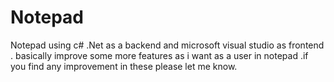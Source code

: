# Notepad
Notepad using c# .Net as a backend and microsoft visual studio as frontend . basically improve some more features as i want as a user in notepad .if you find any improvement in these please let me know. 
